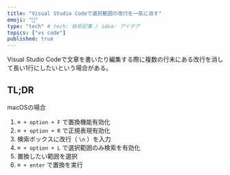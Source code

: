 ```yaml
---
title: "Visual Studio Codeで選択範囲の改行を一気に消す"
emoji: "📝"
type: "tech" # tech: 技術記事 / idea: アイデア
topics: ["vs code"]
published: true
---
```


Visual Studio Codeで文章を書いたり編集する際に複数の行末にある改行を消して長い1行にしたいという場合がある。

## TL;DR

macOSの場合

1. `⌘ + option + F` で置換機能有効化
2. `⌘ + option + R` で正規表現有効化
3. 検索ボックスに改行（ `\n` ）を入力
4. `⌘ + option + L` で選択範囲のみ検索を有効化
5. 置換したい範囲を選択
6. `⌘ + enter` で置換を実行
